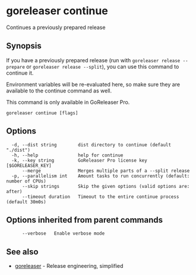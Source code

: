 # goreleaser continue

Continues a previously prepared release

## Synopsis

If you have a previously prepared release (run with `goreleaser release --prepare` or `goreleaser release --split`), you can use this command to continue it.

Environment variables will be re-evaluated here, so make sure they are
available to the continue command as well.

This command is only available in GoReleaser Pro.


```
goreleaser continue [flags]
```

## Options

```
  -d, --dist string        dist directory to continue (default "./dist")
  -h, --help               help for continue
  -k, --key string         GoReleaser Pro license key [$GORELEASER_KEY]
      --merge              Merges multiple parts of a --split release
  -p, --parallelism int    Amount tasks to run concurrently (default: number of CPUs)
      --skip strings       Skip the given options (valid options are: after)
      --timeout duration   Timeout to the entire continue process (default 30m0s)
```

## Options inherited from parent commands

```
      --verbose   Enable verbose mode
```

## See also

* [goreleaser](goreleaser.md)	 - Release engineering, simplified

